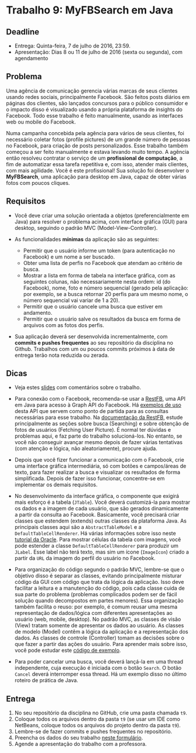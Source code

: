 # Trabalho 9: MyFBSearch em Java

## Deadline

- Entrega: Quinta-feira, 7 de julho de 2016, 23:59.
- Apresentação: Dias 8 ou 11 de julho de 2016 (sexta ou segunda), com agendamento


## Problema

Uma agência de comunicação gerencia várias marcas de seus clientes usando redes sociais, principalmente Facebook. São feitos posts diários em páginas dos clientes, são lançados concursos para o público consumidor e o impacto disso é visualizado usando a própria plataforma de insights do Facebook. Todo esse trabalho é feito manualmente, usando as interfaces web ou mobile do Facebook. 

Numa campanha concebida pela agência para vários de seus clientes, foi necessário coletar fotos (profile pictures) de um grande número de pessoas no Facebook, para criação de posts personalizados. Esse trabalho também começou a ser feito manualmente e estava levando muito tempo. A agência então resolveu contratar o serviço de um **profissional de computação**, a fim de automatizar essa tarefa repetitiva e, com isso, atender mais clientes, com mais agilidade. Você é este profissional! Sua solução foi desenvolver o **MyFBSearch**, uma aplicação para desktop em Java, capaz de obter várias fotos com poucos cliques. 


## Requisitos

- Você deve criar uma solução orientada a objetos (preferencialmente em Java) para resolver o problema acima, com interface gráfica (GUI) para desktop, seguindo o padrão MVC (Model-View-Controller).

- As funcionalidades **mínimas** da aplicação são as seguintes:
  - Permitir que o usuário informe um token (para autenticação no Facebook) e um nome a ser buscado.
  - Obter uma lista de perfis no Facebook que atendam ao critério de busca. 
  - Mostrar a lista em forma de tabela na interface gráfica, com as seguintes colunas, não necessariamente nesta ordem: id (do Facebook), nome, foto e número sequencial (gerado pela aplicação: por exemplo, se a busca retornar 20 perfis para um mesmo nome, o número sequencial vai variar de 1 a 20).
  - Permitir que o usuário cancele uma busca que estiver em andamento.
  - Permitir que o usuário salve os resultados da busca em forma de arquivos com as fotos dos perfis.

- Sua aplicação deverá ser desenvolvida incrementalmente, com **commits e pushes frequentes** ao seu repositório da disciplina no Github. Trabalhos com um ou poucos commits próximos à data de entrega terão nota reduzida ou zerada. 


## Dicas

- Veja estes [slides](slides-t9-2016a.pdf) com comentários sobre o trabalho.

- Para conexão com o Facebook, recomenda-se usar a [RestFB](http://restfb.com), uma API em Java para acesso à Graph API do Facebook. Há [exemplos de uso](https://github.com/restfb/restfb-examples) desta API que servem como ponto de partida para as consultas necessárias para esse trabalho. Na [documentação da RestFB](http://restfb.com/documentation/), estude principalmente as seções sobre busca (Searching) e sobre obtenção de fotos de usuários (Fetching User Picture). É normal ter dúvidas e problemas aqui, e faz parte do trabalho solucioná-los. No entanto, se você não conseguir avançar mesmo depois de fazer várias tentativas (com atenção e lógica, não aleatoriamente), procure ajuda. 

- Depois que você fizer funcionar a comunicação com o Facebook, crie uma interface gráfica intermediária, só com botões e campos/áreas de texto, para fazer realizar a busca e visualizar os resultados de forma simplificada. Depois de fazer isso funcionar, concentre-se em implementar os demais requisitos.

- No desenvolvimento da interface gráfica, o componente que exigirá mais esforço é a tabela (`JTable`). Você deverá customizá-la para mostrar os dados e a imagem de cada usuário, que são gerados dinamicamente a partir da consulta ao Facebook. Basicamente, você precisará criar classes que estendem (extends) outras classes da plataforma Java. As principais classes aqui são a `AbstractTableModel` e a `DefaultTableCellRenderer`. Há várias informações sobre isso neste [tutorial da Oracle](http://docs.oracle.com/javase/tutorial/uiswing/components/table.html). Para mostrar células da tabela com imagens, você pode estender a classe `DefaultTableCellRenderer` para produzir um `JLabel`. Esse label não terá texto, mas sim um ícone (`ImageIcon`) criado a partir da `URL` da imagem do perfil do usuário no Facebook.

- Para organização do código segundo o padrão MVC, lembre-se que o objetivo disso é separar as classes, evitando principalmente misturar código da GUI com código que trata da lógica da aplicação. Isso deve facilitar a leitura e a manutenção do código, pois cada classe cuida de sua parte do problema (problemas complicados podem ser de fácil solução quando decompostos em partes menores). Essa organização também facilita o reuso: por exemplo, é comum reusar uma mesma representação de dados/lógica com diferentes apresentações ao usuário (web, mobile, desktop). No padrão MVC, as classes de visão (View) tratam somente de apresentar os dados ao usuário. As classes de modelo (Model) contêm a lógica da aplicação e a representação dos dados. As classes de controle (Controller) tomam as decisões sobre o que fazer a partir das ações do usuário. Para aprender mais sobre isso, você pode estudar este [código de exemplo](DisciplinaGUI.zip).

- Para poder cancelar uma busca, você deverá lançá-la em uma thread independente, cuja execução é iniciada com o botão `Search`. O botão `Cancel` deverá interromper essa thread. Há um exemplo disso no último roteiro de prática de Java.


## Entrega

 1. No seu repositório da disciplina no GitHub, crie uma pasta chamada `t9`.
 2. Coloque todos os arquivos dentro da pasta `t9` (se usar um IDE como NetBeans, coloque todos os arquivos do projeto dentro da pasta `t9`).
 3. Lembre-se de fazer commits e pushes frequentes no repositório.
 4. Preencha os dados do seu trabalho [neste formulário](https://docs.google.com/forms/d/1DsRz-RBcHW-1FfFHSGZ9Ac2clkcuT0_Ips99rriXFkE/viewform?fbzx=1355909539722969958).
 5. Agende a apresentação do trabalho com a professora. 
